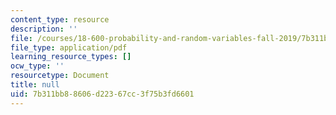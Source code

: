 ```yaml
---
content_type: resource
description: ''
file: /courses/18-600-probability-and-random-variables-fall-2019/7b311bb88606d22367cc3f75b3fd6601_MIT18_600F19_lec39.pdf
file_type: application/pdf
learning_resource_types: []
ocw_type: ''
resourcetype: Document
title: null
uid: 7b311bb8-8606-d223-67cc-3f75b3fd6601
---
```

